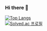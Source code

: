 ### Hi there 👋

<!--
**rkdehdgns1230/rkdehdgns1230** is a ✨ _special_ ✨ repository because its `README.md` (this file) appears on your GitHub profile.

Here are some ideas to get you started:

- 🔭 I’m currently working on ...
- 🌱 I’m currently learning ...
- 👯 I’m looking to collaborate on ...
- 🤔 I’m looking for help with ...
- 💬 Ask me about ...
- 📫 How to reach me: ...
- 😄 Pronouns: ...
- ⚡ Fun fact: ...
-->

[![Top Langs](https://github-readme-stats.vercel.app/api/top-langs/?username=rkdehdgns1230)](https://github.com/anuraghazra/github-readme-stats)
<br>
[![Solved.ac
프로필](http://mazassumnida.wtf/api/generate_badge?boj=fdc114)](https://solved.ac/fdc114)
